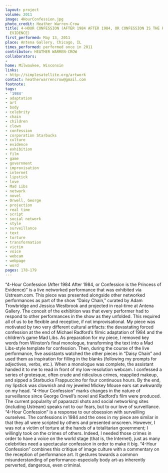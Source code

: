 ```yaml
---
layout: project
volume: 2011
image: 4HourConfession.jpg
photo_credit: Heather Warren-Crow
title: 4-HOUR CONFESSION (AFTER 1984 AFTER 1984, OR CONFESSION IS THE PRINCESS OF
  EVIDENCE)
first_performed: May 13, 2011
place: Antena Gallery, Chicago, IL
times_performed: performed once in 2011
contributor: HEATHER WARREN-CROW
collaborators:
-
home: Milwaukee, Wisconsin
links:
- http://simplesatellite.org/artwork
contact: heatherwarrencrow@gmail.com
footnote:
tags:
- '1984'
- adaptation
- art
- body
- celebrity
- chain
- children
- clown
- confession
- corporation Starbucks
- culture
- evidence
- exhibition
- film
- game
- government
- improvisation
- internet
- lipstick
- love
- Mad Libs
- network
- novel
- Orwell, George
- projection
- real time
- script
- social network
- style
- surveillance
- text
- torture
- transformation
- victim
- voice
- webcam
- webpage
- word
pages: 178-179
---
```


“4-Hour Confession (After 1984 After 1984, or Confession is the Princess of Evidence)” is a live networked performance that was exhibited via Ustream.com. This piece was presented alongside other networked performances as part of the show “Daisy Chain,” curated by Adam Trowbridge and Jessica Westbrook and projected in real-time at Antena Gallery. The conceit of the exhibition was that every performer had to respond to other performances in the show as they unfolded. This required all of us to be flexible and receptive, if not improvisational. My piece was motivated by two very different cultural artifacts: the devastating forced confession at the end of Michael Radford’s filmic adaptation of 1984 and the children’s game Mad Libs. As preparation for my piece, I removed key words from Winston’s final monologue, transforming the text into a Mad Libs-style template for confession. Then, during the course of the live performance, five assistants watched the other pieces in “Daisy Chain” and used them as inspiration for filling in the blanks (following my prompts for adjectives, verbs, etc.). When a monologue was complete, the assistant handed it to me to read in front of my low-resolution webcam. I confessed a series of grotesque, often crude and ridiculous crimes, reapplied makeup, and sipped a Starbucks Frappuccino for four continuous hours. By the end, my lipstick was clownish and my jeweled Mickey Mouse ears sat awkwardly on my head. “4-Hour Confession” marks changes in the nature of surveillance since George Orwell’s novel and Radford’s film were produced. The current popularity of paparazzi shots and social networking sites (including Ustream) speaks not to our fears, but to our love of surveillance. “4-Hour Confession” is a response to our obsession with surveilling ourselves. The confessions in 1984 and the ones in my piece are similar in that they all were scripted by others and presented onscreen. However, I was not a victim of torture at the hands of a totalitarian government; I willingly took on the crimes of others. Indeed, I needed those crimes in order to have a voice on the world stage (that is, the Internet), just as many celebrities need a spectacular confession in order to make it big. “4-Hour Confession” combines this critique of image culture with a commentary on the reception of performance art. It gestures towards a common misunderstanding of performance-especially body art-as inherently perverted, dangerous, even criminal.
